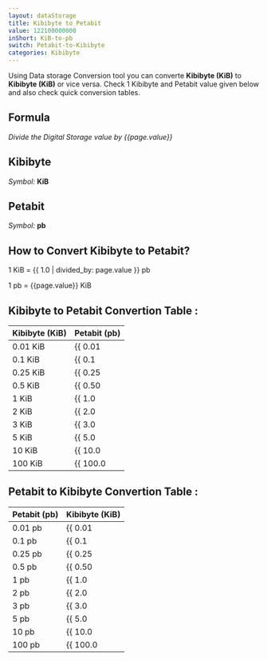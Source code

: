 ```yaml
---
layout: dataStorage
title: Kibibyte to Petabit
value: 122100000000
inShort: KiB-to-pb
switch: Petabit-to-Kibibyte
categories: Kibibyte
---
```


Using Data storage Conversion tool you can converte **Kibibyte (KiB)** to **Kibibyte (KiB)** or vice versa. Check 1 Kibibyte and Petabit value given below and also check quick conversion tables.

## Formula
*Divide the Digital Storage value by {{page.value}}*

## Kibibyte
*Symbol:* **KiB**

## Petabit
*Symbol:* **pb**

## How to Convert Kibibyte to Petabit?

1 KiB = {{ 1.0 | divided_by: page.value }} pb

1 pb = {{page.value}} KiB


## Kibibyte to Petabit Convertion Table :

| Kibibyte (KiB) | Petabit (pb) |
| ---- | ---- |
| 0.01 KiB | {{ 0.01 | divided_by: page.value | round: 12 }} pb |
| 0.1 KiB | {{ 0.1 | divided_by: page.value | round: 12 }} pb |
| 0.25 KiB | {{ 0.25 | divided_by: page.value | round: 12 }} pb |
| 0.5 KiB | {{ 0.50 | divided_by: page.value | round: 12 }} pb |
| 1 KiB | {{ 1.0 | divided_by: page.value | round: 12 }} pb |
| 2 KiB | {{ 2.0 | divided_by: page.value | round: 12 }} pb |
| 3 KiB | {{ 3.0 | divided_by: page.value | round: 12 }} pb |
| 5 KiB | {{ 5.0 | divided_by: page.value | round: 12 }} pb |
| 10 KiB | {{ 10.0 | divided_by: page.value | round: 12 }} pb |
| 100 KiB | {{ 100.0 | divided_by: page.value | round: 12 }} pb |

## Petabit to Kibibyte Convertion Table :

| Petabit (pb) | Kibibyte (KiB) |
| ---- | ---- |
| 0.01 pb | {{ 0.01 | times: page.value | round: 12 }} KiB |
| 0.1 pb | {{ 0.1 | times: page.value | round: 12 }} KiB |
| 0.25 pb | {{ 0.25 | times: page.value | round: 12 }} KiB |
| 0.5 pb | {{ 0.50 | times: page.value | round: 12 }} KiB |
| 1 pb | {{ 1.0 | times: page.value | round: 12 }} KiB |
| 2 pb | {{ 2.0 | times: page.value | round: 12 }} KiB |
| 3 pb | {{ 3.0 | times: page.value | round: 12 }} KiB |
| 5 pb | {{ 5.0 | times: page.value | round: 12 }} KiB |
| 10 pb | {{ 10.0 | times: page.value | round: 12 }} KiB |
| 100 pb | {{ 100.0 | times: page.value | round: 12 }} KiB |


<script>
document.getElementById('selectInput')[5].selected = true
document.getElementById('selectOutput')[18].selected = true
</script>
